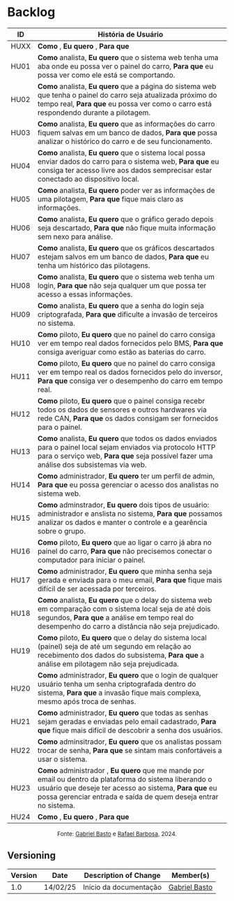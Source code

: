 # Backlog

| **ID** | **História de Usuário** |
| ------ | ----------------------- | 
| HUXX   | **Como** , **Eu quero** , **Para que**  |
| HU01   | **Como** analista, **Eu quero** que o sistema web tenha uma aba onde eu possa ver o painel do carro, **Para que** eu possa ver como ele está se comportando. | 
| HU02   | **Como** analista, **Eu quero** que a página do sistema web que tenha o painel do carro seja atualizada próximo do tempo real, **Para que** eu possa ver como o carro está respondendo durante a pilotagem. |
| HU03   | **Como** analista, **Eu quero** que as informações do carro fiquem salvas em um banco de dados, **Para que** possa analizar o histórico do carro e de seu funcionamento. | 
| HU04   | **Como** analista, **Eu quero** que o sistema local possa enviar dados do carro para o sistema web, **Para que** eu consiga ter acesso livre aos dados semprecisar estar conectado ao dispositivo local. | 
| HU05   | **Como** analista, **Eu quero** poder ver as informações de uma pilotagem, **Para que** fique mais claro as informações. | 
| HU06   | **Como** analista, **Eu quero** que o gráfico gerado depois seja descartado, **Para que** não fique muita informação sem nexo para análise. |
| HU07   | **Como** analista, **Eu quero** que os gráficos descartados estejam salvos em um banco de dados, **Para que** eu tenha um histórico das pilotagens. | 
| HU08   | **Como** analista, **Eu quero** que o sistema web tenha um login, **Para que** não seja qualquer um que possa ter acesso a essas informações. |
| HU09   | **Como** analista, **Eu quero** que a senha do login seja criptografada, **Para que** dificulte a invasão de terceiros no sistema. |
| HU10   | **Como** piloto, **Eu quero** que no painel do carro consiga ver em tempo real dados fornecidos pelo BMS, **Para que** consiga averiguar como estão as baterias do carro. |  
| HU11   | **Como** piloto, **Eu quero** que no painel do carro consiga ver em tempo real os dados fornecidos pelo do inversor, **Para que** consiga ver o desempenho do carro em tempo real. | 
| HU12   | **Como** piloto, **Eu quero** que o painel consiga recebr todos os dados de sensores e outros hardwares via rede CAN, **Para que** os dados consigam ser fornecidos para o painel. | 
| HU13   | **Como** analista, **Eu quero** que todos os dados enviados para o painel local sejam enviados via protocolo HTTP para o serviço web, **Para que** seja possível fazer uma análise dos subsistemas via web. | 
| HU14   | **Como** administrador, **Eu quero** ter um perfil de admin, **Para que** eu possa gerenciar o acesso dos analistas no sistema web. |
| HU15   | **Como** adminstrador, **Eu quero** dois tipos de usuário: administrador e anslista no sistema, **Para que** possamos analizar os dados e manter o controle e a gearência sobre o grupo. |
| HU16   | **Como** piloto, **Eu quero** que ao ligar o carro já abra no painel do carro, **Para que** não precisemos conectar o computador para iniciar o painel. |
| HU17   | **Como** administrador, **Eu quero** que minha senha seja gerada e enviada para o meu email, **Para que** fique mais difícil de ser acessada por terceiros. |
| HU18   | **Como** analista, **Eu quero** que o delay do sistema web em comparação com o sistema local seja de até dois segundos, **Para que** a análise em tempo real do desempenho do carro a distância não seja prejudicado. |
| HU19   | **Como** piloto, **Eu quero** que o delay do sistema local (painel) seja de até um segundo em relação ao recebimento dos dados do subsistema, **Para que** a análise em pilotagem não seja prejudicada. |
| HU20   | **Como** administrador, **Eu quero** que o login de qualquer usuário tenha um senha criptografada dentro do sistema, **Para que** a invasão fique mais complexa, mesmo após troca de senhas. |
| HU21   | **Como** administrador, **Eu quero** que todas as senhas sejam geradas e enviadas pelo email cadastrado, **Para que** fique mais difícil de descobrir a senha dos usuários. |
| HU22   | **Como** adminsitrador, **Eu quero** que os analistas possam trocar de senha, **Para que** se sintam mais confortáveis a usar o sistema. |
| HU23   | **Como** administrador , **Eu quero** que me mande por email ou dentro da plataforma do sistema liberando o usuário que deseje ter acesso ao sistema, **Para que** eu possa gerenciar entrada e saída de quem deseja entrar no sistema. |
| HU24   | **Como** , **Eu quero** , **Para que**  |

<font size="2"><p style="text-align: center">Fonte: [Gabriel Basto](https://github.com/Bertolazi) e [Rafael Barbosa](https://github.com/rafaelbdmelo117), 2024.</p></font>


## Versioning

| Version | Date     | Description of Change  | Member(s)                                     |
| ------- | -------- | ---------------------- | --------------------------------------------- |
| 1.0     | 14/02/25 | Início da documentação | [Gabriel Basto](https://github.com/Bertolazi) |